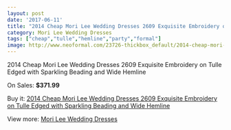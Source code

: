 ```yaml
---
layout: post
date: '2017-06-11'
title: "2014 Cheap Mori Lee Wedding Dresses 2609 Exquisite Embroidery on Tulle Edged with Sparkling Beading and Wide Hemline"
category: Mori Lee Wedding Dresses
tags: ["cheap","tulle","hemline","party","formal"]
image: http://www.neoformal.com/23726-thickbox_default/2014-cheap-mori-lee-wedding-dresses-2609-exquisite-embroidery-on-tulle-edged-with-sparkling-beading-and-wide-hemline.jpg
---
```

2014 Cheap Mori Lee Wedding Dresses 2609 Exquisite Embroidery on Tulle Edged with Sparkling Beading and Wide Hemline

On Sales: **$371.99**
<a href="https://www.neoformal.com/en/mori-lee-wedding-dresses-2014/7961-2014-cheap-mori-lee-wedding-dresses-2609-exquisite-embroidery-on-tulle-edged-with-sparkling-beading-and-wide-hemline.html"><amp-img layout="responsive" width="600" height="600" src="//www.neoformal.com/23726-thickbox_default/2014-cheap-mori-lee-wedding-dresses-2609-exquisite-embroidery-on-tulle-edged-with-sparkling-beading-and-wide-hemline.jpg" alt="2014 Cheap Mori Lee Wedding Dresses 2609 Exquisite Embroidery on Tulle Edged with Sparkling Beading and Wide Hemline 0" /></a>
<a href="https://www.neoformal.com/en/mori-lee-wedding-dresses-2014/7961-2014-cheap-mori-lee-wedding-dresses-2609-exquisite-embroidery-on-tulle-edged-with-sparkling-beading-and-wide-hemline.html"><amp-img layout="responsive" width="600" height="600" src="//www.neoformal.com/23730-thickbox_default/2014-cheap-mori-lee-wedding-dresses-2609-exquisite-embroidery-on-tulle-edged-with-sparkling-beading-and-wide-hemline.jpg" alt="2014 Cheap Mori Lee Wedding Dresses 2609 Exquisite Embroidery on Tulle Edged with Sparkling Beading and Wide Hemline 1" /></a>
<a href="https://www.neoformal.com/en/mori-lee-wedding-dresses-2014/7961-2014-cheap-mori-lee-wedding-dresses-2609-exquisite-embroidery-on-tulle-edged-with-sparkling-beading-and-wide-hemline.html"><amp-img layout="responsive" width="600" height="600" src="//www.neoformal.com/23729-thickbox_default/2014-cheap-mori-lee-wedding-dresses-2609-exquisite-embroidery-on-tulle-edged-with-sparkling-beading-and-wide-hemline.jpg" alt="2014 Cheap Mori Lee Wedding Dresses 2609 Exquisite Embroidery on Tulle Edged with Sparkling Beading and Wide Hemline 2" /></a>
<a href="https://www.neoformal.com/en/mori-lee-wedding-dresses-2014/7961-2014-cheap-mori-lee-wedding-dresses-2609-exquisite-embroidery-on-tulle-edged-with-sparkling-beading-and-wide-hemline.html"><amp-img layout="responsive" width="600" height="600" src="//www.neoformal.com/23728-thickbox_default/2014-cheap-mori-lee-wedding-dresses-2609-exquisite-embroidery-on-tulle-edged-with-sparkling-beading-and-wide-hemline.jpg" alt="2014 Cheap Mori Lee Wedding Dresses 2609 Exquisite Embroidery on Tulle Edged with Sparkling Beading and Wide Hemline 3" /></a>
<a href="https://www.neoformal.com/en/mori-lee-wedding-dresses-2014/7961-2014-cheap-mori-lee-wedding-dresses-2609-exquisite-embroidery-on-tulle-edged-with-sparkling-beading-and-wide-hemline.html"><amp-img layout="responsive" width="600" height="600" src="//www.neoformal.com/23727-thickbox_default/2014-cheap-mori-lee-wedding-dresses-2609-exquisite-embroidery-on-tulle-edged-with-sparkling-beading-and-wide-hemline.jpg" alt="2014 Cheap Mori Lee Wedding Dresses 2609 Exquisite Embroidery on Tulle Edged with Sparkling Beading and Wide Hemline 4" /></a>

Buy it: [2014 Cheap Mori Lee Wedding Dresses 2609 Exquisite Embroidery on Tulle Edged with Sparkling Beading and Wide Hemline](https://www.neoformal.com/en/mori-lee-wedding-dresses-2014/7961-2014-cheap-mori-lee-wedding-dresses-2609-exquisite-embroidery-on-tulle-edged-with-sparkling-beading-and-wide-hemline.html "2014 Cheap Mori Lee Wedding Dresses 2609 Exquisite Embroidery on Tulle Edged with Sparkling Beading and Wide Hemline")

View more: [Mori Lee Wedding Dresses](https://www.neoformal.com/en/67-mori-lee-wedding-dresses-2014 "Mori Lee Wedding Dresses")